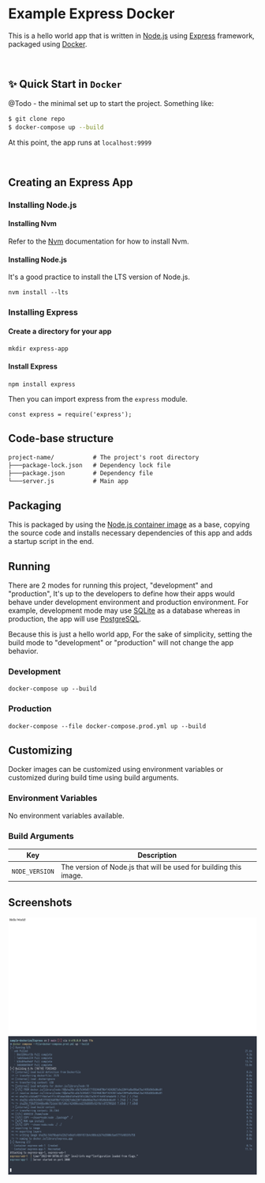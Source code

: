 # Example Express Docker

This is a hello world app that is written in [Node.js](https://nodejs.org/) using [Express](https://expressjs.com/) framework, packaged using [Docker](https://www.docker.com/).

<br />

## ✨ Quick Start in `Docker`

@Todo - the minimal set up to start the project. Something like:

```bash
$ git clone repo
$ docker-compose up --build
```

At this point, the app runs at `localhost:9999`

<br />

## Creating an Express App

### Installing Node.js

#### Installing Nvm

Refer to the [Nvm](https://github.com/nvm-sh/nvm#install--update-script) documentation for how to install Nvm.

#### Installing Node.js

It's a good practice to install the LTS version of Node.js.

```
nvm install --lts
```

### Installing Express

#### Create a directory for your app

```
mkdir express-app
```

#### Install Express

```
npm install express
```

Then you can import express from the `express` module.

```
const express = require('express');
```

## Code-base structure

```
project-name/           # The project's root directory
├───package-lock.json   # Dependency lock file
├───package.json        # Dependency file
└───server.js           # Main app
```

## Packaging

This is packaged by using the [Node.js container image](https://hub.docker.com/_/node) as a base, copying the source code and installs necessary dependencies of this app and adds a startup script in the end.

## Running

There are 2 modes for running this project, "development" and "production", It's up to the developers to define how their apps would behave under development environment and production environment. For example, development mode may use [SQLite](https://www.sqlite.org/) as a database whereas in production, the app will use [PostgreSQL](https://www.postgresql.org/).

Because this is just a hello world app, For the sake of simplicity, setting the build mode to "development" or "production" will not change the app behavior.

### Development

```
docker-compose up --build
```

### Production

```
docker-compose --file docker-compose.prod.yml up --build
```

## Customizing

Docker images can be customized using environment variables or customized during build time using build arguments.

### Environment Variables

No environment variables available.

### Build Arguments

| Key | Description |
| --- | --- |
| `NODE_VERSION` | The version of Node.js that will be used for building this image. |

## Screenshots

![Hello World](.assets/express_hello.png)
![Docker logs](.assets/express_logs.png)
